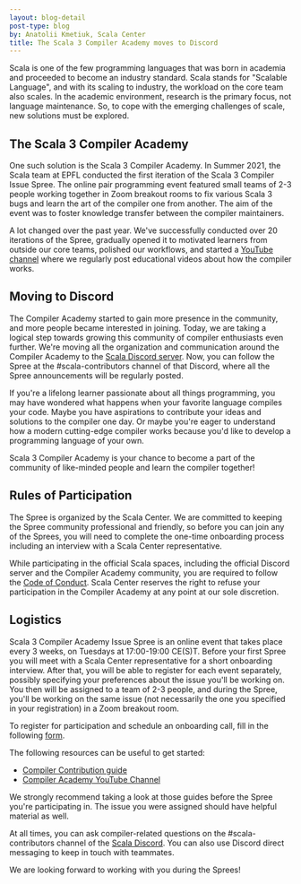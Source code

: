 ```yaml
---
layout: blog-detail
post-type: blog
by: Anatolii Kmetiuk, Scala Center
title: The Scala 3 Compiler Academy moves to Discord
---
```


Scala is one of the few programming languages that was born in academia and proceeded to become an industry standard. Scala stands for "Scalable Language", and with its scaling to industry, the workload on the core team also scales. In the academic environment, research is the primary focus, not language maintenance. So, to cope with the emerging challenges of scale, new solutions must be explored.

## The Scala 3 Compiler Academy

One such solution is the Scala 3 Compiler Academy. In Summer 2021, the Scala team at EPFL conducted the first iteration of the Scala 3 Compiler Issue Spree. The online pair programming event featured small teams of 2-3 people working together in Zoom breakout rooms to fix various Scala 3 bugs and learn the art of the compiler one from another. The aim of the event was to foster knowledge transfer between the compiler maintainers.

A lot changed over the past year. We've successfully conducted over 20 iterations of the Spree, gradually opened it to motivated learners from outside our core teams, polished our workflows, and started a [YouTube channel](https://www.youtube.com/channel/UCIH0OgqE54-KEvYDg4LRhKQ) where we regularly post educational videos about how the compiler works.

## Moving to Discord

The Compiler Academy started to gain more presence in the community, and more people became interested in joining. Today, we are taking a logical step towards growing this community of compiler enthusiasts even further. We're moving all the organization and communication around the Compiler Academy to the [Scala Discord server](https://discord.com/invite/scala). Now, you can follow the Spree at the #scala-contributors channel of that Discord, where all the Spree announcements will be regularly posted.

If you're a lifelong learner passionate about all things programming, you may have wondered what happens when your favorite language compiles your code. Maybe you have aspirations to contribute your ideas and solutions to the compiler one day. Or maybe you're eager to understand how a modern cutting-edge compiler works because you'd like to develop a programming language of your own.

Scala 3 Compiler Academy is your chance to become a part of the community of like-minded people and learn the compiler together!

## Rules of Participation

The Spree is organized by the Scala Center. We are committed to keeping the Spree community professional and friendly, so before you can join any of the Sprees, you will need to complete the one-time onboarding process including an interview with a Scala Center representative.

While participating in the official Scala spaces, including the official Discord server and the Compiler Academy community, you are required to follow the [Code of Conduct](https://www.scala-lang.org/conduct/). Scala Center reserves the right to refuse your participation in the Compiler Academy at any point at our sole discretion.

## Logistics

Scala 3 Compiler Academy Issue Spree is an online event that takes place every 3 weeks, on Tuesdays at 17:00-19:00 CE(S)T. Before your first Spree you will meet with a Scala Center representative for a short onboarding interview. After that, you will be able to register for each event separately, possibly specifying your preferences about the issue you'll be working on. You then will be assigned to a team of 2-3 people, and during the Spree, you'll be working on the same issue (not necessarily the one you specified in your registration) in a Zoom breakout room.

To register for participation and schedule an onboarding call, fill in the following [form](https://airtable.com/shr01mNvkz4oEZH38).

The following resources can be useful to get started:

- [Compiler Contribution guide](https://docs.scala-lang.org/scala3/guides/contribution/procedures-intro.html)
- [Compiler Academy YouTube Channel](https://www.youtube.com/channel/UCIH0OgqE54-KEvYDg4LRhKQ)

We strongly recommend taking a look at those guides before the Spree you're participating in. The issue you were assigned should have helpful material as well.

At all times, you can ask compiler-related questions on the #scala-contributors channel of the [Scala Discord](https://discord.com/invite/scala). You can also use Discord direct messaging to keep in touch with teammates.

We are looking forward to working with you during the Sprees!
